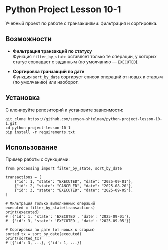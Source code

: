 # Python Project Lesson 10-1

Учебный проект по работе с транзакциями: фильтрация и сортировка.

## Возможности

- **Фильтрация транзакций по статусу**  
  Функция `filter_by_state` оставляет только те операции, у которых статус совпадает с заданным (по умолчанию — `EXECUTED`).

- **Сортировка транзакций по дате**  
  Функция `sort_by_date` сортирует список операций от новых к старым (по умолчанию) или наоборот.

## Установка

С клонируйте репозиторий и установите зависимости:

```
git clone https://github.com/semyon-shtelman/python-project-lesson-10-1.git
cd python-project-lesson-10-1
pip install -r requirements.txt
```
## Использование

Пример работы с функциями:
```
from processing import filter_by_state, sort_by_date

transactions = [
    {"id": 1, "state": "EXECUTED", "date": "2025-09-01"},
    {"id": 2, "state": "CANCELED", "date": "2025-08-20"},
    {"id": 3, "state": "EXECUTED", "date": "2025-09-05"},
]

# Фильтрация только выполненных операций
executed = filter_by_state(transactions)
print(executed)
# [{'id': 1, 'state': 'EXECUTED', 'date': '2025-09-01'},
#  {'id': 3, 'state': 'EXECUTED', 'date': '2025-09-05'}]

# Сортировка по дате (от новых к старым)
sorted_tx = sort_by_date(executed)
print(sorted_tx)
# [{'id': 3, ...}, {'id': 1, ...}]

```